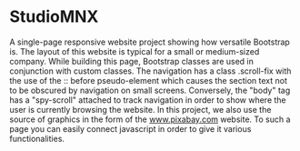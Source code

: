 # StudioMNX
A single-page responsive website project showing how versatile Bootstrap is. The layout of this website is typical for a small or medium-sized company. While building this page, Bootstrap classes are used in conjunction with custom classes. The navigation has a class .scroll-fix with the use of the :: before pseudo-element which causes the section text not to be obscured by navigation on small screens. Conversely, the "body" tag has a "spy-scroll" attached to track navigation in order to show where the user is currently browsing the website. In this project, we also use the source of graphics in the form of the www.pixabay.com website. To such a page you can easily connect javascript in order to give it various functionalities.
